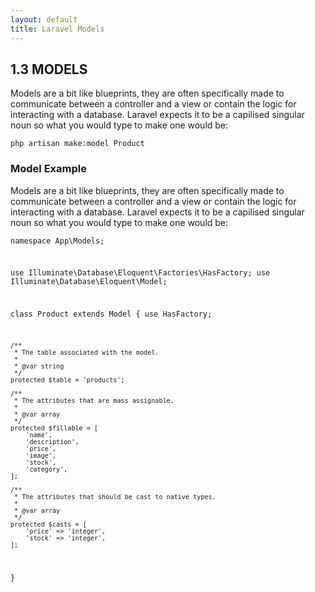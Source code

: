 ```yaml
---
layout: default
title: Laravel Models
---
```


<h2>1.3 MODELS</h2>
<p>Models are a bit like blueprints, they are often specifically made to communicate between a controller and a view or contain the logic for interacting with a database. Laravel expects it to be a capilised singular noun so what you would type to make one would be:</p>

<div class="codesnippet-wrapper">
  <div class="line-numbers">
</div>
<pre class="codesnippet"><code>php artisan make:model Product</code></pre></div>

<h3>Model Example</h3>
<p>Models are a bit like blueprints, they are often specifically made to communicate between a controller and a view or contain the logic for interacting with a database. Laravel expects it to be a capilised singular noun so what you would type to make one would be:</p>

<div class="codesnippet-wrapper">
  <div class="line-numbers">
</div>
<pre class="codesnippet"><code><?php

namespace App\Models;

use Illuminate\Database\Eloquent\Factories\HasFactory;
use Illuminate\Database\Eloquent\Model;

class Product extends Model
{
    use HasFactory;

    /**
     * The table associated with the model.
     *
     * @var string
     */
    protected $table = 'products';

    /**
     * The attributes that are mass assignable.
     *
     * @var array
     */
    protected $fillable = [
        'name',
        'description',
        'price',
        'image',
        'stock',
        'category',
    ];

    /**
     * The attributes that should be cast to native types.
     *
     * @var array
     */
    protected $casts = [
        'price' => 'integer',
        'stock' => 'integer',
    ];
}</code></pre></div>
